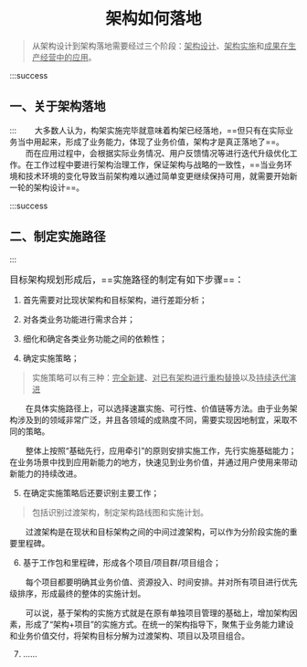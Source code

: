 # <center>架构如何落地</center>

> 从架构设计到架构落地需要经过三个阶段：<u>架构设计</u>、<u>架构实施</u>和<u>成果在生产经营中的应用</u>。

:::success

## 一、关于架构落地
:::
&emsp;&emsp;大多数人认为，构架实施完毕就意味着构架已经落地，==但只有在实际业务当中用起来，形成了业务能力，体现了业务价值，架构才是真正落地了==。
&emsp;&emsp;而在应用过程中，会根据实际业务情况、用户反馈情况等进行迭代升级优化工作。在工作过程中要进行架构治理工作，保证架构与战略的一致性，==当业务环境和技术环境的变化导致当前架构难以通过简单变更继续保持可用，就需要开始新一轮的架构设计==。

:::success

## 二、制定实施路径

:::

<font size = "3">目标架构规划形成后，==实施路径的制定有如下步骤==：</font>

1. 首先需要对比现状架构和目标架构，进行差距分析；

2. 对各类业务功能进行需求合并；

3. 细化和确定各类业务功能之间的依赖性；

4. 确定实施策略；

> 实施策略可以有三种：<u>完全新建</u>、<u>对已有架构进行重构替换</u>以及<u>持续迭代演进</u>

&emsp;&emsp;在具体实施路径上，可以选择速赢实施、可行性、价值链等方法。由于业务架构涉及到的领域非常广泛，并且各领域的成熟度不同，需要实现因地制宜，采取不同的策略。

&emsp;&emsp;整体上按照“基础先行，应用牵引”的原则安排实施工作，先行实施基础能力；在业务场景中找到应用新能力的地方，快速见到业务价值，并通过用户使用来带动新能力的持续改进。

5. 在确定实施策略后还要识别主要工作；

> 包括识别过渡架构，制定架构路线图和实施计划。

&emsp;&emsp;过渡架构是在现状和目标架构之间的中间过渡架构，可以作为分阶段实施的重要里程碑。

6. 基于工作包和里程碑，形成各个项目/项目群/项目组合；

&emsp;&emsp;每个项目都要明确其业务价值、资源投入、时间安排。并对所有项目进行优先级排序，形成最终的整体的实施计划。

&emsp;&emsp;可以说，基于架构的实施方式就是在原有单独项目管理的基础上，增加架构因素，形成了“架构+项目”的实施方式。在统一的架构指导下，聚焦于业务能力建设和业务价值交付，将架构目标分解为过渡架构、项目以及项目组合。

7. ……